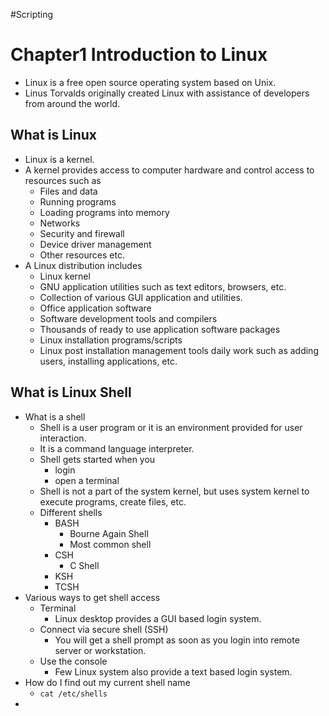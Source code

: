 #Scripting 
# Chapter1 Introduction to Linux
* Linux is a free open source operating system based on Unix.
* Linus Torvalds originally created Linux with assistance of developers from around the world.
## What is Linux
* Linux is a kernel.
* A kernel provides access to computer hardware and control access to resources such as
	* Files and data
	* Running programs
	* Loading programs into memory
	* Networks
	* Security and firewall
	* Device driver management
	* Other resources etc.
* A Linux distribution includes
	* Linux kernel
	* GNU application utilities such as text editors, browsers, etc.
	* Collection of various GUI application and utilities.
	* Office application software
	* Software development tools and compilers
	* Thousands of ready to use application software packages
	* Linux installation programs/scripts
	* Linux post installation management tools daily work such as adding users, installing applications, etc.
## What is Linux Shell
* What is a shell
	* Shell is a user program or it is an environment provided for user interaction.
	* It is a command language interpreter.
	* Shell gets started when you
		* login
		* open a terminal
	* Shell is not a part of the system kernel, but uses system kernel to execute programs, create files, etc.
	* Different shells
		* BASH 
			* Bourne Again Shell
			* Most common shell
		* CSH
			* C Shell
		* KSH
		* TCSH
* Various ways to get shell access
	* Terminal
		* Linux desktop provides a GUI based login system.
	* Connect via secure shell (SSH)
		* You will get a shell prompt as soon as you login into remote server or workstation.
	* Use the console
		* Few Linux system also provide a text based login system.
* How do I find out my current shell name
	* `cat /etc/shells`
* 